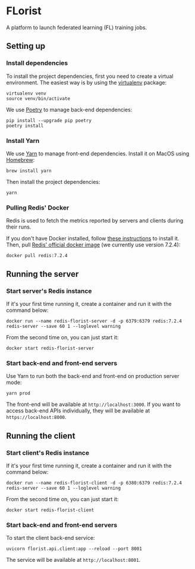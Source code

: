 # FLorist

A platform to launch federated learning (FL) training jobs.

## Setting up

### Install dependencies

To install the project dependencies, first you need to create a virtual environment.
The easiest way is by using the [virtualenv](https://pypi.org/project/virtualenv/) package:

```shell
virtualenv venv
source venv/bin/activate
```

We use [Poetry](https://python-poetry.org/) to manage back-end dependencies:

```shell
pip install --upgrade pip poetry
poetry install
```

### Install Yarn

We use [Yarn](https://yarnpkg.com/) to manage front-end dependencies. Install it on MacOS
using [Homebrew](https://brew.sh/):

```shell
brew install yarn
```

Then install the project dependencies:
```shell
yarn
```

### Pulling Redis' Docker

Redis is used to fetch the metrics reported by servers and clients during their runs.


If you don't have Docker installed, follow [these instructions](https://docs.docker.com/desktop/)
to install it. Then, pull [Redis' official docker image](https://hub.docker.com/_/redis)
(we currently use version 7.2.4):
```shell
docker pull redis:7.2.4
```

## Running the server

### Start server's Redis instance

If it's your first time running it, create a container and run it with the command below:
```shell
docker run --name redis-florist-server -d -p 6379:6379 redis:7.2.4 redis-server --save 60 1 --loglevel warning
```

From the second time on, you can just start it:
```shell
docker start redis-florist-server
```

### Start back-end and front-end servers

Use Yarn to run both the back-end and front-end on production server mode:

```shell
yarn prod
```

The front-end will be available at `http://localhost:3000`. If you want to access
back-end APIs individually, they will be available at `https://localhost:8000`.

## Running the client

### Start client's Redis instance

If it's your first time running it, create a container and run it with the command below:
```shell
docker run --name redis-florist-client -d -p 6380:6379 redis:7.2.4 redis-server --save 60 1 --loglevel warning
```

From the second time on, you can just start it:
```shell
docker start redis-florist-client
```

### Start back-end and front-end servers

To start the client back-end service:

```shell
uvicorn florist.api.client:app --reload --port 8001
```

The service will be available at `http://localhost:8001`.
